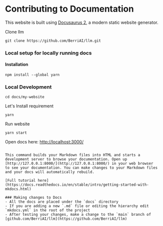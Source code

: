 # Contributing to Documentation

This website is built using [Docusaurus 2](https://docusaurus.io/), a modern static website generator.

Clone llm 
```
git clone https://github.com/BerriAI/llm.git
```

### Local setup for locally running docs

#### Installation
```
npm install --global yarn
```


### Local Development

```
cd docs/my-website
```

Let's Install requirement

```
yarn
```
Run website

```
yarn start
```
Open docs here: [http://localhost:3000/](http://localhost:3000/)

```

This command builds your Markdown files into HTML and starts a development server to browse your documentation. Open up [http://127.0.0.1:8000/](http://127.0.0.1:8000/) in your web browser to see your documentation. You can make changes to your Markdown files and your docs will automatically rebuild.

[Full tutorial here](https://docs.readthedocs.io/en/stable/intro/getting-started-with-mkdocs.html)

### Making changes to Docs
- All the docs are placed under the `docs` directory
- If you are adding a new `.md` file or editing the hierarchy edit `mkdocs.yml` in the root of the project
- After testing your changes, make a change to the `main` branch of [github.com/BerriAI/llm](https://github.com/BerriAI/llm)




